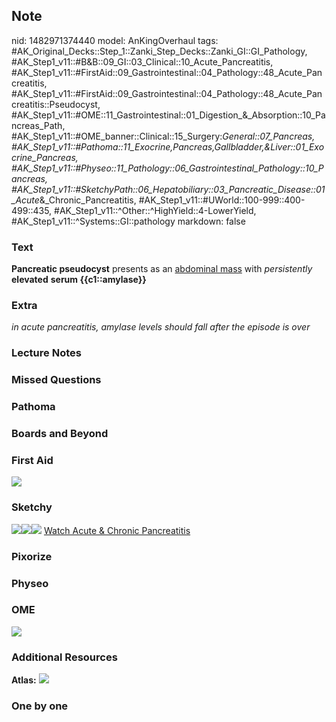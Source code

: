 ## Note
nid: 1482971374440
model: AnKingOverhaul
tags: #AK_Original_Decks::Step_1::Zanki_Step_Decks::Zanki_GI::GI_Pathology, #AK_Step1_v11::#B&B::09_GI::03_Clinical::10_Acute_Pancreatitis, #AK_Step1_v11::#FirstAid::09_Gastrointestinal::04_Pathology::48_Acute_Pancreatitis, #AK_Step1_v11::#FirstAid::09_Gastrointestinal::04_Pathology::48_Acute_Pancreatitis::Pseudocyst, #AK_Step1_v11::#OME::11_Gastrointestinal::01_Digestion_&_Absorption::10_Pancreas_Path, #AK_Step1_v11::#OME_banner::Clinical::15_Surgery:_General::07_Pancreas, #AK_Step1_v11::#Pathoma::11_Exocrine,Pancreas,Gallbladder,&Liver::01_Exocrine_Pancreas, #AK_Step1_v11::#Physeo::11_Pathology::06_Gastrointestinal_Pathology::10_Pancreas, #AK_Step1_v11::#SketchyPath::06_Hepatobiliary::03_Pancreatic_Disease::01_Acute_&_Chronic_Pancreatitis, #AK_Step1_v11::#UWorld::100-999::400-499::435, #AK_Step1_v11::^Other::^HighYield::4-LowerYield, #AK_Step1_v11::^Systems::GI::pathology
markdown: false

### Text
<div>
  <b>Pancreatic pseudocyst</b> presents as an <u>abdominal mass</u>
  with <i>persistently</i> <b>elevated</b> <b>serum
  {{c1::amylase}}</b>
</div>

### Extra
<i>in acute pancreatitis, amylase levels should fall after the
episode is over</i>

### Lecture Notes


### Missed Questions


### Pathoma


### Boards and Beyond


### First Aid
<img src="tmpYfp2qQ.png">

### Sketchy
<img src=
"Screen%20Shot%202020-01-16%20at%2010.47.38%20AM.JPG"><img src=
"Screen%20Shot%202020-01-16%20at%2010.47.46%20AM.JPG"><img src=
"Zoverall%20picture%20(49)_1566160514431.jpg"> <a href=
"https://dashboard.sketchy.com/study/medical/courses/medical-pathophysiology/units/medical-pediatrics-hepatobiliary/videos/medical-pathophysiology-hepatobiliary-pancreatic-disease-acute-and-chronic-pancreatitis?utm_source=anki&utm_medium=partnership&utm_campaign=february_update&utm_content=medical">
Watch Acute & Chronic Pancreatitis</a>

### Pixorize


### Physeo


### OME
<div class="ome-widget">
  <a href=
  "https://onlinemeded.org/spa/surgery-general/pancreas/acquire?ref=anki">
  <img src="_OME_AnkiFlashcards_Lesson_2.png"></a>
</div>

### Additional Resources
<b>Atlas:</b> <img src="tmpdfaaqL.png">

### One by one

